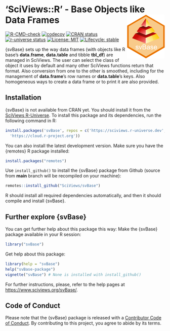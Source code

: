 
<!-- README.md is generated from README.Rmd. Please edit that file -->

# ‘SciViews::R’ - Base Objects like Data Frames <a href="https://www.sciviews.org/svBase"><img src="man/figures/logo.png" align="right" height="138"/></a>

<!-- badges: start -->

[![R-CMD-check](https://github.com/SciViews/svBase/actions/workflows/R-CMD-check.yaml/badge.svg)](https://github.com/SciViews/svBase/actions/workflows/R-CMD-check.yaml)
[![codecov](https://codecov.io/gh/SciViews/svBase/graph/badge.svg?token=6FYPRdhoFJ)](https://codecov.io/gh/SciViews/svBase)
[![CRAN
status](https://www.r-pkg.org/badges/version/svBase)](https://cran.r-project.org/package=svBase)
[![r-universe
status](https://sciviews.r-universe.dev/badges/svBase)](https://sciviews.r-universe.dev/svBase)
[![License:
MIT](https://img.shields.io/badge/License-MIT-yellow.svg)](https://opensource.org/licenses/MIT)
[![Lifecycle:
stable](https://img.shields.io/badge/lifecycle-stable-brightgreen.svg)](https://lifecycle.r-lib.org/articles/stages.html#stable)
<!-- badges: end -->

{svBase} sets up the way data frames (with objects like R base’s
**data.frame**, **data.table** and tibble **tbl_df**) are managed in
SciViews. The user can select the class of object it uses by default and
many other SciViews functions return that format. Also conversion from
one to the other is smoothed, including for the management of
**data.frame**’s row names or **data.table**’s keys. Also homogeneous
ways to create a data frame or to print it are also provided.

## Installation

{svBase} is not available from CRAN yet. You should install it from the
[SciViews R-Universe](https://sciviews.r-universe.dev). To install this
package and its dependencies, run the following command in R:

``` r
install.packages('svBase', repos = c('https://sciviews.r-universe.dev',
  'https://cloud.r-project.org'))
```

You can also install the latest development version. Make sure you have
the {remotes} R package installed:

``` r
install.packages("remotes")
```

Use `install_github()` to install the {svBase} package from Github
(source from **main** branch will be recompiled on your machine):

``` r
remotes::install_github("SciViews/svBase")
```

R should install all required dependencies automatically, and then it
should compile and install {svBase}.

## Further explore {svBase}

You can get further help about this package this way: Make the {svBase}
package available in your R session:

``` r
library("svBase")
```

Get help about this package:

``` r
library(help = "svBase")
help("svBase-package")
vignette("svBase") # None is installed with install_github()
```

For further instructions, please, refer to the help pages at
<https://www.sciviews.org/svBase/>.

## Code of Conduct

Please note that the {svBase} package is released with a [Contributor
Code of
Conduct](https://contributor-covenant.org/version/2/1/CODE_OF_CONDUCT.html).
By contributing to this project, you agree to abide by its terms.
